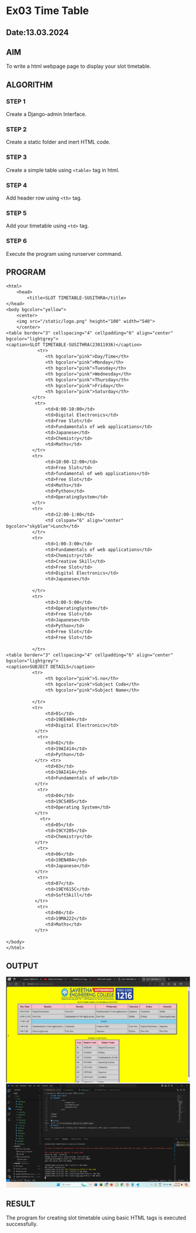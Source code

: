 # Ex03 Time Table
## Date:13.03.2024

## AIM
To write a html webpage page to display your slot timetable.

## ALGORITHM
### STEP 1
Create a Django-admin Interface.

### STEP 2
Create a static folder and inert HTML code.

### STEP 3
Create a simple table using ```<table>``` tag in html.

### STEP 4
Add header row using ```<th>``` tag.

### STEP 5
Add your timetable using ```<td>``` tag.

### STEP 6
Execute the program using runserver command.

## PROGRAM
```
<html>
    <head>
        <title>SLOT TIMETABLE-SUSITHRA</title>
</head>
<body bgcolor="yellow">
    <center>
    <img src="/static/logo.png" height="100" width="540">
    </center>
<table border="3" cellspacing="4" cellpadding="6" align="center" bgcolor="lightgrey">
<caption>SLOT TIMETABLE-SUSITHRA(23011936)</caption>
            <tr>
               <th bgcolor="pink">Day/Time</th>
               <th bgcolor="pink">Monday</th>
               <th bgcolor="pink">Tuesday</th>
               <th bgcolor="pink">Wednesday</th>
               <th bgcolor="pink">Thursday</th>
               <th bgcolor="pink">Friday</th>
               <th bgcolor="pink">Saturday</th>
          </tr>
           <tr>
               <td>8:00-10:00</td>
               <td>Digital Electronics</td>
               <td>Free Slot</td>
               <td>Fundamentals of web applications</td>
               <td>Japanese</td>
               <td>Chemistry</td>
               <td>Maths</td>
          </tr>
          <tr>
               <td>10:00-12:00</td>
               <td>Free Slot</td>
               <td>fundamental of web applications</td>
               <td>Free Slot</td>
               <td>Maths</td>
               <td>Python</td>
               <td>OperatingSystem</td>
          </tr>
          <tr>
               <td>12:00-1:00</td>
               <td colspan="6" align="center" bgcolor="skyblue">Lunch</td>
          </tr>
          <tr>
               <td>1:00-3:00</td>
               <td>Fundamentals of web applications</td>
               <td>Chemistry</td>
               <td>Creative Skill</td>
               <td>Free Slot</td>
               <td>Digital Electronics</td>
               <td>Japanese</td>

          </tr>
          <tr>
               <td>3:00-5:00</td>
               <td>OperatingSystem</td>
               <td>Free Slot</td>
               <td>Japanese</td>
               <td>Python</td>
               <td>Free Slot</td>
               <td>Free Slot</td>
         
          </tr>
<table border="3" cellspacing="4" cellpadding="6" align="center" bgcolor="lightgrey">
<caption>SUBJECT DETAILS</caption>
          <tr>
               <th bgcolor="pink">S.no</th>
               <th bgcolor="pink">Subject Code</th>
               <th bgcolor="pink">Subject Name</th>
               
          </tr>
          <tr>
               <td>01</td>
               <td>19EE404</td>
               <td>Digital Electronics</td>
           </tr>
            <tr>
               <td>02</td>
               <td>19AI414</td>
               <td>Python</td>
           </tr> <tr>
               <td>03</td>
               <td>19AI414</td>
               <td>Fundamentals of web</td>
           </tr>
            <tr>
               <td>04</td>
               <td>19CS405</td>
               <td>Operating System</td>
           </tr>
             <tr>
               <td>05</td>
               <td>19CY205</td>
               <td>Chemistry</td>
           </tr>
            <tr>
               <td>06</td>
               <td>19EN404</td>
               <td>Japanese</td>
           </tr>
            <tr>
               <td>07</td>
               <td>19EY615C</td>
               <td>SoftSkill</td>
           </tr>
            <tr>
               <td>08</td>
               <td>19MA222</td>
               <td>Maths</td>
           </tr>
          
</body>
</html>
```
## OUTPUT
![alt text](<Screenshot 2024-03-18 140413.png>)
![alt text](<Screenshot 2024-03-18 150241.png>)
## RESULT
The program for creating slot timetable using basic HTML tags is executed successfully.
